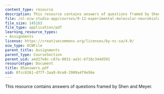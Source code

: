 ```yaml
---
content_type: resource
description: This resource contains answers of questions framed by Shen and Meyer.
file: /ol-ocw-studio-app/courses/9-12-experimental-molecular-neurobiology-fall-2006/0fcc6361d77f3aa90ce02909a4f9e56e_05answers.pdf
file_size: 145163
file_type: application/pdf
learning_resource_types:
- Assignments
license: https://creativecommons.org/licenses/by-nc-sa/4.0/
ocw_type: OCWFile
parent_title: Assignments
parent_type: CourseSection
parent_uid: a4d17e8c-c87a-8031-aa3c-6716c344d591
resourcetype: Document
title: 05answers.pdf
uid: 0fcc6361-d77f-3aa9-0ce0-2909a4f9e56e
---
```

This resource contains answers of questions framed by Shen and Meyer.